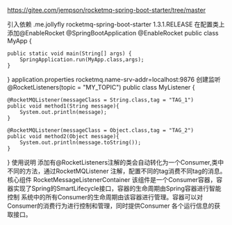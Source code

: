 https://gitee.com/jempson/rocketmq-spring-boot-starter/tree/master

引入依赖
<dependency>
    <groupId>.me.jollyfly</groupId>
    <artifactId>rocketmq-spring-boot-starter</artifactId>
    <version>1.3.1.RELEASE</version>
</dependency>
在配置类上添加@EnableRocket
@SpringBootApplication
@EnableRocket
public class MyApp {

    public static void main(String[] args) {
        SpringApplication.run(MyApp.class,args);
    }
}
application.properties
rocketmq.name-srv-addr=localhost:9876
创建监听
@RocketListeners(topic = "MY_TOPIC")
public class MyListener {

    @RocketMQListener(messageClass = String.class,tag = "TAG_1")
    public void method1(String message){
        System.out.println(message);
    }

    @RocketMQListener(messageClass = Object.class,tag = "TAG_2")
    public void method2(Object message){
        System.out.println(message.toString());
    }

}
使用说明 添加有@RocketListeners注解的类会自动转化为一个Consumer,类中不同的方法，通过RocketMQListener 注解，配置不同的tag消费不同tag的消息。
核心组件 RocketMessageListenerContainer 该组件是一个Consumer容器，容器实现了Spring的SmartLifecycle接口，容器的生命周期由Spring容器进行智能控制 系统中的所有Consumer的生命周期由该容器进行管理。容器可以对Consumer的消费行为进行控制和管理，同时提供Consumer 各个运行信息的获取接口。